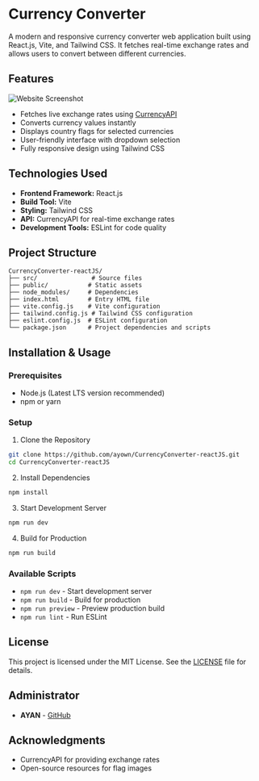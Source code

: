 # Currency Converter

A modern and responsive currency converter web application built using React.js, Vite, and Tailwind CSS. It fetches real-time exchange rates and allows users to convert between different currencies.

## Features

![Website Screenshot](/public/WEB.png)

- Fetches live exchange rates using [CurrencyAPI](https://currencyapi.com/)
- Converts currency values instantly
- Displays country flags for selected currencies
- User-friendly interface with dropdown selection
- Fully responsive design using Tailwind CSS

## Technologies Used

- **Frontend Framework:** React.js
- **Build Tool:** Vite
- **Styling:** Tailwind CSS
- **API:** CurrencyAPI for real-time exchange rates
- **Development Tools:** ESLint for code quality

## Project Structure

```
CurrencyConverter-reactJS/
├── src/               # Source files
├── public/           # Static assets
├── node_modules/     # Dependencies
├── index.html        # Entry HTML file
├── vite.config.js    # Vite configuration
├── tailwind.config.js # Tailwind CSS configuration
├── eslint.config.js  # ESLint configuration
└── package.json      # Project dependencies and scripts
```

## Installation & Usage

### Prerequisites

- Node.js (Latest LTS version recommended)
- npm or yarn

### Setup

1. Clone the Repository

```bash
git clone https://github.com/ayown/CurrencyConverter-reactJS.git
cd CurrencyConverter-reactJS
```

2. Install Dependencies

```bash
npm install
```

3. Start Development Server

```bash
npm run dev
```

4. Build for Production

```bash
npm run build
```

### Available Scripts

- `npm run dev` - Start development server
- `npm run build` - Build for production
- `npm run preview` - Preview production build
- `npm run lint` - Run ESLint

## License

This project is licensed under the MIT License. See the [LICENSE](LICENSE) file for details.

## Administrator

- **AYAN** - [GitHub](https://github.com/ayown)

## Acknowledgments

- CurrencyAPI for providing exchange rates
- Open-source resources for flag images
